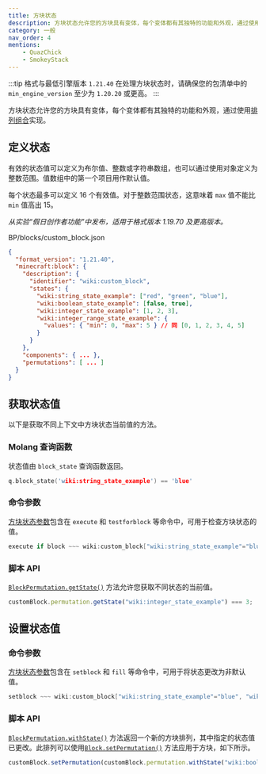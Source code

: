 ```yaml
---
title: 方块状态
description: 方块状态允许您的方块具有变体，每个变体都有其独特的功能和外观，通过使用排列组合实现。
category: 一般
nav_order: 4
mentions:
    - QuazChick
    - SmokeyStack
---
```


:::tip 格式与最低引擎版本 `1.21.40`
在处理方块状态时，请确保您的包清单中的 `min_engine_version` 至少为 `1.20.20` 或更高。
:::

方块状态允许您的方块具有变体，每个变体都有其独特的功能和外观，通过使用[排列组合](/blocks/block-permutations)实现。

## 定义状态

有效的状态值可以定义为布尔值、整数或字符串数组，也可以通过使用对象定义为整数范围。值数组中的第一个项目用作默认值。

每个状态最多可以定义 16 个有效值。对于整数范围状态，这意味着 `max` 值不能比 `min` 值高出 15。

_从实验“假日创作者功能”中发布，适用于格式版本 1.19.70 及更高版本。_

<CodeHeader>BP/blocks/custom_block.json</CodeHeader>

```json
{
  "format_version": "1.21.40",
  "minecraft:block": {
    "description": {
      "identifier": "wiki:custom_block",
      "states": {
        "wiki:string_state_example": ["red", "green", "blue"],
        "wiki:boolean_state_example": [false, true],
        "wiki:integer_state_example": [1, 2, 3],
        "wiki:integer_range_state_example": {
          "values": { "min": 0, "max": 5 } // 同 [0, 1, 2, 3, 4, 5]
        }
      }
    },
    "components": { ... },
    "permutations": [ ... ]
  }
}
```

## 获取状态值

以下是获取不同上下文中方块状态当前值的方法。

### Molang 查询函数

状态值由 `block_state` 查询函数返回。

<CodeHeader></CodeHeader>

```c
q.block_state('wiki:string_state_example') == 'blue'
```

### 命令参数

[方块状态参数](/commands/block-states)包含在 `execute` 和 `testforblock` 等命令中，可用于检查方块状态的值。

<CodeHeader></CodeHeader>

```c
execute if block ~~~ wiki:custom_block["wiki:string_state_example"="blue", "wiki:integer_state_example"=4] run kill
```

### 脚本 API

[`BlockPermutation.getState()`](https://learn.microsoft.com/minecraft/creator/scriptapi/minecraft/server/blockpermutation#getstate) 方法允许您获取不同状态的当前值。

<CodeHeader></CodeHeader>

```js
customBlock.permutation.getState("wiki:integer_state_example") === 3;
```

## 设置状态值

### 命令参数

[方块状态参数](/commands/block-states)包含在 `setblock` 和 `fill` 等命令中，可用于将状态更改为非默认值。

<CodeHeader></CodeHeader>

```c
setblock ~~~ wiki:custom_block["wiki:string_state_example"="blue", "wiki:integer_state_example"=4]
```

### 脚本 API

[`BlockPermutation.withState()`](https://learn.microsoft.com/minecraft/creator/scriptapi/minecraft/server/blockpermutation#withstate) 方法返回一个新的方块排列，其中指定的状态值已更改。此排列可以使用[`Block.setPermutation()`](https://learn.microsoft.com/minecraft/creator/scriptapi/minecraft/server/block#setpermutation) 方法应用于方块，如下所示。

<CodeHeader></CodeHeader>

```js
customBlock.setPermutation(customBlock.permutation.withState("wiki:boolean_state_example", false));
```